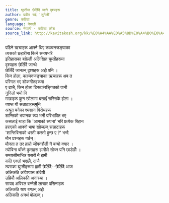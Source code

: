 ```yaml
---
title: घुम्तीमा छेलिँदै जाने दृश्यहरू
author: प्रवीण राई 'जुमेली'
genre: कविता
language: नेपाली
source: नेपाली - कविता कोश
source_link: http://kavitakosh.org/kk/%E0%A4%AA%E0%A5%8D%E0%A4%B0%E0%A4%B5%E0%A5%80%E0%A4%A3_%E0%A4%B0%E0%A4%BE%E0%A4%88_%27%E0%A4%9C%E0%A5%81%E0%A4%AE%E0%A5%87%E0%A4%B2%E0%A5%80%27
---
```


पढिने ऋचाहरू आफ्नै थिए कञ्चनजङ्घाका  
त्यसको छहारीमा बित्ने समयभरि  
इतिहासका बग्रेल्ती अलिखित घुम्तीहरूमा  
दृश्यहरू छेलिँदै जान्थे  
छेलिँदै जान्छन् दृश्यहरू अझै पनि ।  
किन होला, कञ्चनजङ्घाका ऋचाहरू अब त  
परिणत भए शोकगीतहरूमा  
ए दाजै, किन होला टिस्टा/रङ्गितको पानी  
नुनिलो भयो नि  
माछाहरू कुन खोलामा बसाइँ सरिसके होला ।  
व्याप्त यी सन्नाटाहरूमुनि  
अश्रुत बनेका श्मशान विरोधहरू  
शान्तिको भयानक रूप भनी परिभाषित भए  
कसलाई थाहा कि 'आमाको सपना' भरि प्रत्येक बिहान  
हराएको आफ्नो भाषा खोज्छन् सन्नाटाहरू  
'शान्तिबिनाको धरती कस्तो हुन्छ ए ?' भन्दै  
मौन प्रश्नहरू गर्छन्।  
मौनता त तर हाम्रो जीवनशैली नै बन्यो क्यार ।  
त्योबिना बाँच्ने कुराहरू हामीले सोच्न पनि छाडेछौँ ।  
समयसीमाभित्र यसरी नै हामी  
कति एक्लो भएछौँ, दाजै  
त्यसका घुम्तीहरूमा हामी छेलिँदै--छेलिँदै आज  
अलिकति अविश्वास उब्रियौँ  
उब्रियौँ अलिकति अनास्था ।  
सायद अविरल बग्नेती लाचार पसिनाहरू  
अलिकति श्राप बग्छन् अझै  
अलिकति अनर्थ बोल्छन्।
